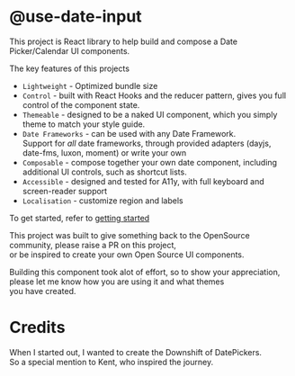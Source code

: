 # @use-date-input

This project is React library to help build and compose a Date Picker/Calendar UI components.

The key features of this projects

- `Lightweight` - Optimized bundle size
- `Control` - built with React Hooks and the reducer pattern, gives you full control of the component state.
- `Themeable` - designed to be a naked UI component, which you simply theme to match your style guide.   
- `Date Frameworks` - can be used with any Date Framework.  
  Support for *all* date frameworks, through provided adapters (dayjs, date-fms, luxon, moment) or write your own
- `Composable` - compose together your own date component, including additional UI controls, such as shortcut lists.
- `Accessible` - designed and tested for A11y, with full keyboard and screen-reader support
- `Localisation` - customize region and labels  

To get started, refer to [getting started](https://mark-tate.github.io/use-date-input/getting-started)

This project was built to give something back to the OpenSource community, please raise a PR on this project,  
or be inspired to create your own Open Source UI components.

Building this component took alot of effort, so to show your appreciation, please let me know how you are using it and what themes   
you have created.

# Credits

When I started out, I wanted to create the Downshift of DatePickers.  
So a special mention to Kent, who inspired the journey.
